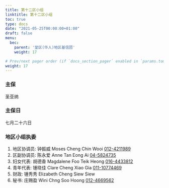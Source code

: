 ```yaml
---
title: 第十二区小组
linktitle: 第十二区小组
toc: true
type: docs
date: "2021-05-25T00:00:00+01:00"
draft: false
menu:
  bec:
    parent: '堂区(华人)地区基信团'
    weight: 17

# Prev/next pager order (if `docs_section_pager` enabled in `params.toml`)
weight: 17
---
```


### 主保
圣亚纳

### 主保日
七月二十六日

### 地区小组执委
1. 地区协调员: 钟振威 Moses Cheng Chin Wooi [012-4211989](tel:0124211989)
2. 区副协调员: 陈永爱 Anne Tan Eong Ai [04-5824735](tel:045824735)
3. 妇女代表: 胡德香 Magdalene Foo Teik Heong [016-4433812](tel:0164433812)
4. 青年代表: 锺晓佳 Clare Cheng Xiao Gia [011-10774469](tel:01110774469)
5. 财政: 锺秀秀 Elizabeth Cheng Siew Siew
6. 秘书: 庄赐盈 Wini Chng Soo Hoong [012-4669562](tel:0124669562)
